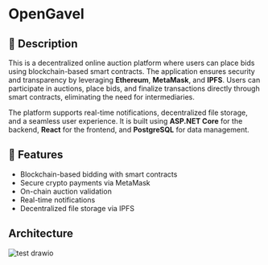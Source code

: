 # OpenGavel
## 📌 Description
This is a decentralized online auction platform where users can place bids using blockchain-based smart contracts. The application ensures security and transparency by leveraging **Ethereum**, **MetaMask**, and **IPFS**. Users can participate in auctions, place bids, and finalize transactions directly through smart contracts, eliminating the need for intermediaries.

The platform supports real-time notifications, decentralized file storage, and a seamless user experience. It is built using **ASP.NET Core** for the backend, **React** for the frontend, and **PostgreSQL** for data management.

## 🔧 Features
- Blockchain-based bidding with smart contracts
- Secure crypto payments via MetaMask
- On-chain auction validation
- Real-time notifications
- Decentralized file storage via IPFS

## Architecture
![test drawio](https://github.com/user-attachments/assets/c0f44c2c-4aab-4b27-9747-8adf211d89a1)
